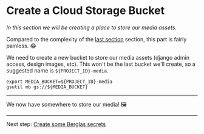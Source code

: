# Create a Cloud Storage Bucket 

*In this section we will be creating a place to store our media assets.*

Compared to the complexity of the [last section](20-setup-sql.md) section, this part is fairly painless. 😂

We need to create a new bucket to store our media assets (django admin access, design images, etc). This won't be the last bucket we'll create, so a suggested name is `${PROJECT_ID}-media`.

```shell
export MEDIA_BUCKET=${PROJECT_ID}-media
gsutil mb gs://${MEDIA_BUCKET}
```

---

We now have somewhere to store our media! 🖼

---

Next step: [Create some Berglas secrets](40-setup-secrets.md)